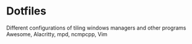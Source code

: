 # Dotfiles
Different configurations of tiling windows managers and other programs
Awesome,
Alacritty,
mpd,
ncmpcpp,
Vim
